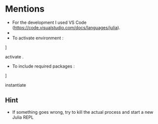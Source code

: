 # Mentions

 - For the development I used VS Code (https://code.visualstudio.com/docs/languages/julia).
 - 
 - To activate environment :

 ]

  activate .
  
  - To include required packages :
  
  ]
  
  instantiate

## Hint
- If something goes wrong, try to kill the actual process and start a new Julia REPL
